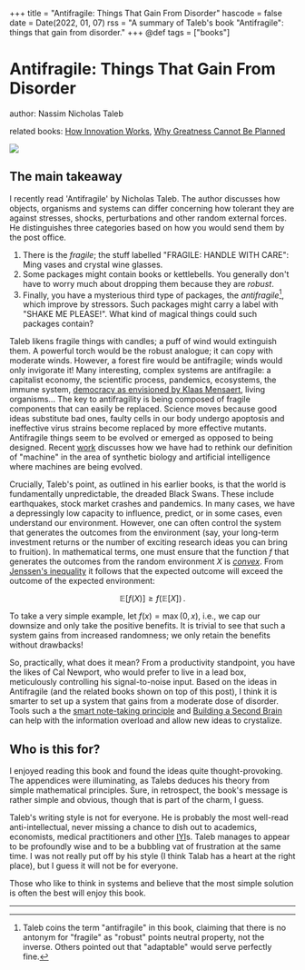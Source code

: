 +++
title = "Antifragile: Things That Gain From Disorder"
hascode = false
date = Date(2022, 01, 07)
rss = "A summary of Taleb's book \"Antifragile\": things that gain from disorder."
+++
@def tags = ["books"]

# Antifragile: Things That Gain From Disorder

author: Nassim Nicholas Taleb

related books: [How Innovation Works](https://www.goodreads.com/book/show/52219273-how-innovation-works), [Why Greatness Cannot Be Planned](/posts/2021/2021-05-10-nonobjective/)

![](https://images-na.ssl-images-amazon.com/images/S/compressed.photo.goodreads.com/books/1352422827i/13530973.jpg)

## The main takeaway

I recently read 'Antifragile' by Nicholas Taleb. The author discusses how objects, organisms and systems can differ concerning how tolerant they are against stresses, shocks, perturbations and other random external forces. He distinguishes three categories based on how you would send them by the post office. 
1. There is the *fragile*; the stuff labelled "FRAGILE: HANDLE WITH CARE": Ming vases and crystal wine glasses. 
2. Some packages might contain books or kettlebells. You generally don't have to worry much about dropping them because they are *robust*. 
3. Finally, you have a mysterious third type of packages, the *antifragile*[^term], which improve by stressors. Such packages might carry a label with "SHAKE ME PLEASE!". What kind of magical things could such packages contain?

Taleb likens fragile things with candles; a puff of wind would extinguish them. A powerful torch would be the robust analogue; it can copy with moderate winds. However, a forest fire would be antifragile; winds would only invigorate it! Many interesting, complex systems are antifragile: a capitalist economy, the scientific process, pandemics, ecosystems, the immune system, [democracy as envisioned by Klaas Mensaert](/posts/2021/2021-11-24-democracy/), living organisms... The key to antifragility is being composed of fragile components that can easily be replaced. Science moves because good ideas substitute bad ones, faulty cells in our body undergo apoptosis and ineffective virus strains become replaced by more effective mutants. Antifragile things seem to be evolved or emerged as opposed to being designed. Recent [work](https://www.frontiersin.org/articles/10.3389/fevo.2021.650726/full) discusses how we have had to rethink our definition of "machine" in the area of synthetic biology and artificial intelligence where machines are being evolved.

Crucially, Taleb's point, as outlined in his earlier books, is that the world is fundamentally unpredictable, the dreaded Black Swans. These include earthquakes, stock market crashes and pandemics. In many cases, we have a depressingly low capacity to influence, predict, or in some cases, even understand our environment. However, one can often control the system that generates the outcomes from the environment (say, your long-term investment returns or the number of exciting research ideas you can bring to fruition). In mathematical terms, one must ensure that the function $f$ that generates the outcomes from the random environment $X$ is *[convex](/posts/2018/2018-03-07-ConvexSummary/)*. From [Jenssen's inequality](https://en.wikipedia.org/wiki/Jensen%27s_inequality) it follows that the expected outcome will exceed the outcome of the expected environment:

$$
\mathbb{E}[f(X)] \ge f(\mathbb{E}[X])\,.
$$

To take a very simple example, let $f(x) = \max(0, x)$, i.e., we cap our downsize and only take the positive benefits. It is trivial to see that such a system gains from increased randomness; we only retain the benefits without drawbacks!

So, practically, what does it mean? From a productivity standpoint, you have the likes of Cal Newport, who would prefer to live in a lead box, meticulously controlling his signal-to-noise input. Based on the ideas in Antifragile (and the related books shown on top of this post), I think it is smarter to set up a system that gains from a moderate dose of disorder. Tools such a the [smart note-taking principle](/posts/2020/2020-07-23-how-to-take-smart-notes/) and [Building a Second Brain](https://maggieappleton.com/basb) can help with the information overload and allow new ideas to crystalize. 

## Who is this for?

I enjoyed reading this book and found the ideas quite thought-provoking. The appendices were illuminating, as Talebs deduces his theory from simple mathematical principles. Sure, in retrospect, the book's message is rather simple and obvious, though that is part of the charm, I guess.

Taleb's writing style is not for everyone. He is probably the most well-read anti-intellectual, never missing a chance to dish out to academics, economists, medical practitioners and other [IYI](https://en.wikipedia.org/wiki/Skin_in_the_Game_(book)#Intellectual_Yet_Idiot)s. Taleb manages to appear to be profoundly wise and to be a bubbling vat of frustration at the same time. I was not really put off by his style (I think Talab has a heart at the right place), but I guess it will not be for everyone.

Those who like to think in systems and believe that the most simple solution is often the best will enjoy this book.

---

[^term]: Taleb coins the term "antifragile" in this book, claiming that there is no antonym for "fragile" as "robust" points neutral property, not the inverse. Others pointed out that "adaptable" would serve perfectly fine.